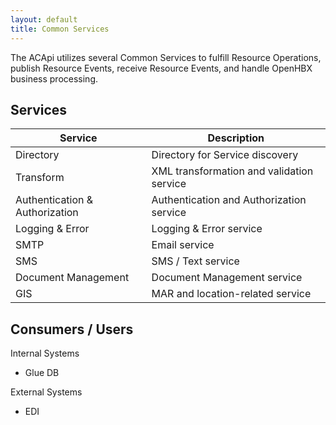 ```yaml
---
layout: default
title: Common Services
---
```

The ACApi utilizes several Common Services to fulfill Resource Operations, publish Resource Events, receive Resource Events, and handle OpenHBX business processing.

## Services

| Service	| Description |
| --------- | ----------- |
| Directory	| Directory for Service discovery |
| Transform	| XML transformation and validation service |
| Authentication & Authorization	| Authentication and Authorization service |
| Logging & Error	| Logging & Error service |
| SMTP	| Email service |
| SMS	| SMS / Text service |
| Document Management	| Document Management service |
| GIS	| MAR and location-related service |

## Consumers / Users

Internal Systems
- Glue DB 

External Systems
- EDI

